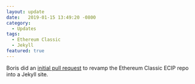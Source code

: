 ```yaml
---
layout: update
date:   2019-01-15 13:49:20 -0800
category:
  - Updates
tags:
  - Ethereum Classic
  - Jekyll
featured: true
---
```

Boris did an [initial pull request](https://github.com/ethereumclassic/ECIPs/pull/12) to revamp the Ethereum Classic ECIP repo into a Jekyll site.